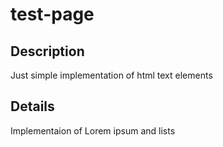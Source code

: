 # test-page
## Description
Just simple implementation of html text elements
## Details
Implementaion of Lorem ipsum and lists
